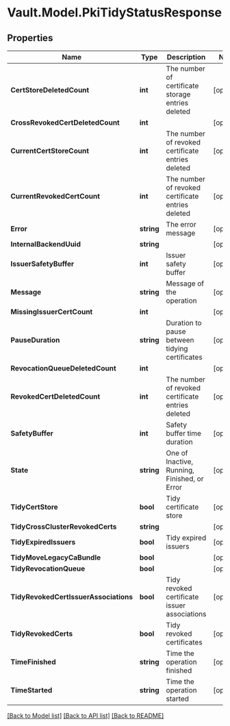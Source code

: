 # Vault.Model.PkiTidyStatusResponse

## Properties

Name | Type | Description | Notes
------------ | ------------- | ------------- | -------------
**CertStoreDeletedCount** | **int** | The number of certificate storage entries deleted | [optional] 
**CrossRevokedCertDeletedCount** | **int** |  | [optional] 
**CurrentCertStoreCount** | **int** | The number of revoked certificate entries deleted | [optional] 
**CurrentRevokedCertCount** | **int** | The number of revoked certificate entries deleted | [optional] 
**Error** | **string** | The error message | [optional] 
**InternalBackendUuid** | **string** |  | [optional] 
**IssuerSafetyBuffer** | **int** | Issuer safety buffer | [optional] 
**Message** | **string** | Message of the operation | [optional] 
**MissingIssuerCertCount** | **int** |  | [optional] 
**PauseDuration** | **string** | Duration to pause between tidying certificates | [optional] 
**RevocationQueueDeletedCount** | **int** |  | [optional] 
**RevokedCertDeletedCount** | **int** | The number of revoked certificate entries deleted | [optional] 
**SafetyBuffer** | **int** | Safety buffer time duration | [optional] 
**State** | **string** | One of Inactive, Running, Finished, or Error | [optional] 
**TidyCertStore** | **bool** | Tidy certificate store | [optional] 
**TidyCrossClusterRevokedCerts** | **string** |  | [optional] 
**TidyExpiredIssuers** | **bool** | Tidy expired issuers | [optional] 
**TidyMoveLegacyCaBundle** | **bool** |  | [optional] 
**TidyRevocationQueue** | **bool** |  | [optional] 
**TidyRevokedCertIssuerAssociations** | **bool** | Tidy revoked certificate issuer associations | [optional] 
**TidyRevokedCerts** | **bool** | Tidy revoked certificates | [optional] 
**TimeFinished** | **string** | Time the operation finished | [optional] 
**TimeStarted** | **string** | Time the operation started | [optional] 

[[Back to Model list]](../README.md#documentation-for-models) [[Back to API list]](../README.md#documentation-for-api-endpoints) [[Back to README]](../README.md)

